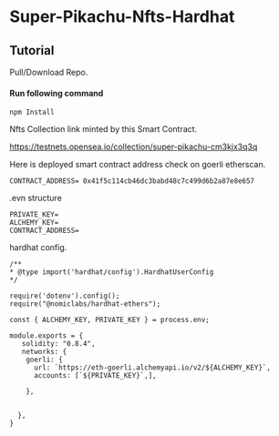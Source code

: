 # Super-Pikachu-Nfts-Hardhat

## Tutorial
Pull/Download Repo.

#### Run following command

```
npm Install

```
Nfts Collection link minted by this Smart Contract.

https://testnets.opensea.io/collection/super-pikachu-cm3kjx3q3q

Here is deployed smart contract address check on goerli etherscan.

```
CONTRACT_ADDRESS= 0x41f5c114cb46dc3babd48c7c499d6b2a87e8e657

```

.evn structure

```
PRIVATE_KEY=
ALCHEMY_KEY=
CONTRACT_ADDRESS=

```

hardhat config.

```
/**
* @type import('hardhat/config').HardhatUserConfig
*/

require('dotenv').config();
require("@nomiclabs/hardhat-ethers");

const { ALCHEMY_KEY, PRIVATE_KEY } = process.env;

module.exports = {
   solidity: "0.8.4",
   networks: {
    goerli: {
      url: `https://eth-goerli.alchemyapi.io/v2/${ALCHEMY_KEY}`,
      accounts: [`${PRIVATE_KEY}`,],

    },

   
  },
}

```


